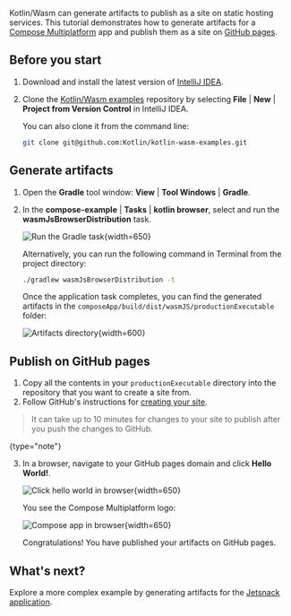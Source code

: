 [//]: # (title: Publish artifacts)

Kotlin/Wasm can generate artifacts to publish as a site on static hosting services. This tutorial
demonstrates how to generate artifacts for a [Compose Multiplatform](https://www.jetbrains.com/lp/compose-multiplatform/)
 app and publish them as a site on [GitHub pages](https://pages.github.com/).

## Before you start

1. Download and install the latest version of [IntelliJ IDEA](https://www.jetbrains.com/idea/).
2. Clone the [Kotlin/Wasm examples](https://github.com/Kotlin/kotlin-wasm-examples/tree/main) repository
   by selecting **File** | **New** | **Project from Version Control** in IntelliJ IDEA.

   You can also clone it from the command line:

   ```bash
   git clone git@github.com:Kotlin/kotlin-wasm-examples.git
   ```

## Generate artifacts

1. Open the **Gradle** tool window: **View** | **Tool Windows** | **Gradle**.
2. In the **compose-example** | **Tasks** | **kotlin browser**, select and run the **wasmJsBrowserDistribution** task.

   ![Run the Gradle task](wasm-gradle-task-window-compose.png){width=650}

   Alternatively, you can run the following command in Terminal from the project directory:

   ```bash
   ./gradlew wasmJsBrowserDistribution -t
   ```
   Once the application task completes, you can find the generated artifacts in the `composeApp/build/dist/wasmJS/productionExecutable`
   folder:

   ![Artifacts directory](wasm-composeapp-directory.png){width=600}

## Publish on GitHub pages

1. Copy all the contents in your `productionExecutable` directory into the repository that you want to create a site from.
2. Follow GitHub's instructions for [creating your site](https://docs.github.com/en/pages/getting-started-with-github-pages/creating-a-github-pages-site#creating-your-site).

  > It can take up to 10 minutes for changes to your site to publish after you push the changes to GitHub.
  >
  {type="note"} 

3. In a browser, navigate to your GitHub pages domain and click **Hello World!**.

   ![Click hello world in browser](wasm-composeapp-browser-hello.png){width=650}

   You see the Compose Multiplatform logo:
   
   ![Compose app in browser](wasm-composeapp-browser.png){width=650}

   Congratulations! You have published your artifacts on GitHub pages.

## What's next?

Explore a more complex example by generating artifacts for the [Jetsnack application](https://github.com/Kotlin/kotlin-wasm-examples/tree/main/compose-jetsnack).
